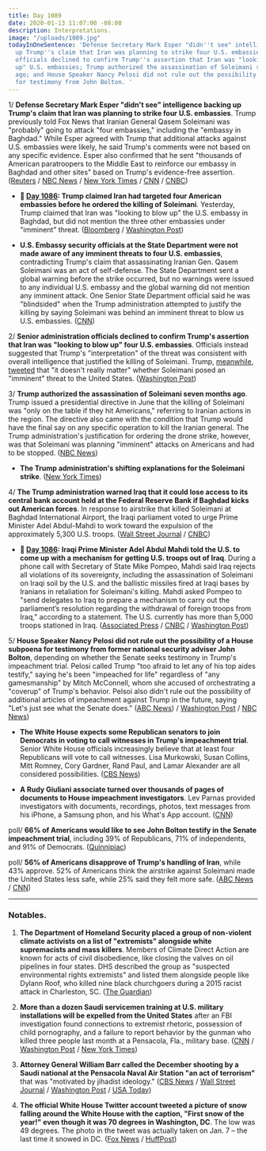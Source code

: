 ```yaml
---
title: Day 1089
date: 2020-01-13 11:07:00 -08:00
description: Interpretations.
image: "/uploads/1089.jpg"
todayInOneSentence: 'Defense Secretary Mark Esper "didn''t see" intelligence backing
  up Trump''s claim that Iran was planning to strike four U.S. embassies; Senior administration
  officials declined to confirm Trump''s assertion that Iran was "looking to blow
  up" U.S. embassies; Trump authorized the assassination of Soleimani seven months
  ago; and House Speaker Nancy Pelosi did not rule out the possibility of a subpoena
  for testimony from John Bolton. '
---
```


1/ **Defense Secretary Mark Esper "didn't see" intelligence backing up Trump's claim that Iran was planning to strike four U.S. embassies**. Trump previously told Fox News that Iranian General Qasem Soleimani was "probably" going to attack "four embassies," including the "embassy in Baghdad." While Esper agreed with Trump that additional attacks against U.S. embassies were likely, he said Trump's comments were not based on any specific evidence. Esper also confirmed that he sent "thousands of American paratroopers to the Middle East to reinforce our embassy in Baghdad and other sites" based on Trump's evidence-free assertion. ([Reuters](https://www.reuters.com/article/us-iraq-security-usa/pentagon-chief-says-no-specific-evidence-iran-was-plotting-to-attack-four-u-s-embassies-idUSKBN1ZB0KM) / [NBC News](https://www.nbcnews.com/politics/national-security/esper-said-he-didn-t-see-intelligence-backing-trump-claim-n1114166) / [New York Times](https://www.nytimes.com/2020/01/12/us/politics/trump-suleimani-explanations.html) / [CNN](https://www.cnn.com/2020/01/13/politics/donald-trump-iran-soleimani-iraq-schiff-democrats-intelligence/index.html) / [CNBC](https://www.cnbc.com/2020/01/12/defense-secretary-esper-says-trump-didnt-cite-specific-evidence-on-iran-threat-to-four-us-embassies.html))

* **📌 [Day 1086](https://whatthefuckjusthappenedtoday.com/2020/01/10/day-1086/#trump-claimed-iran-had-targeted-four): Trump claimed Iran had targeted four American embassies before he ordered the killing of Soleimani**. Yesterday, Trump claimed that Iran was "looking to blow up" the U.S. embassy in Baghdad, but did not mention the three other embassies under "imminent" threat. ([Bloomberg](https://www.bloomberg.com/news/articles/2020-01-10/trump-says-iran-had-planned-to-attack-four-u-s-embassies) / [Washington Post](https://www.washingtonpost.com/national-security/trump-now-claims-four-embassies-were-under-threat-from-iran-raising-fresh-questions-about-intelligence-reports/2020/01/10/02f8d154-33e7-11ea-a053-dc6d944ba776_story.html))

*  **U.S. Embassy security officials at the State Department were not made aware of any imminent threats to four U.S. embassies**, contradicting Trump's claim that assassinating Iranian Gen. Qasem Soleimani was an act of self-defense. The State Department sent a global warning before the strike occurred, but no warnings were issued to any individual U.S. embassy and the global warning did not mention any imminent attack. One Senior State Department official said he was "blindsided" when the Trump administration attempted to justify the killing by saying Soleimani was behind an imminent threat to blow us U.S. embassies. ([CNN](https://www.cnn.com/2020/01/13/politics/state-embassy-threat-iran-blindsideded/index.html))

2/ **Senior administration officials declined to confirm Trump's assertion that Iran was "looking to blow up" four U.S. embassies**. Officials instead suggested that Trump's "interpretation" of the threat was consistent with overall intelligence that justified the killing of Soleimani. Trump, [meanwhile](https://www.washingtonpost.com/national-security/trump-says-it-doesnt-really-matter-if-iranian-general-posed-an-imminent-threat/2020/01/13/c9f7ea1c-362e-11ea-9541-9107303481a4_story.html), [tweeted](https://twitter.com/realDonaldTrump/status/1216754098382524422) that "it doesn't really matter" whether Soleimani posed an "imminent" threat to the United States. ([Washington Post](https://www.washingtonpost.com/national-security/senior-administration-officials-struggle-to-explain-intelligence-behind-killing-of-soleimani/2020/01/12/daf7e896-3582-11ea-bf30-ad313e4ec754_story.html))

3/ **Trump authorized the assassination of Soleimani seven months ago**. Trump issued a presidential directive in June that the killing of Soleimani was "only on the table if they hit Americans," referring to Iranian actions in the region. The directive also came with the condition that Trump would have the final say on any specific operation to kill the Iranian general. The Trump administration's justification for ordering the drone strike, however, was that Soleimani was planning "imminent" attacks on Americans and had to be stopped. ([NBC News](https://www.nbcnews.com/politics/national-security/trump-authorized-soleimani-s-killing-7-months-ago-conditions-n1113271))

* **The Trump administration's shifting explanations for the Soleimani strike**. ([New York Times](https://www.nytimes.com/2020/01/12/us/politics/trump-suleimani-explanations.html))

4/ **The Trump administration warned Iraq that it could lose access to its central bank account held at the Federal Reserve Bank if Baghdad kicks out American forces**. In response to airstrike that killed Soleimani at Baghdad International Airport, the Iraqi parliament voted to urge Prime Minister Adel Abdul-Mahdi to work toward the expulsion of the approximately 5,300 U.S. troops. ([Wall Street Journal](https://www.wsj.com/articles/u-s-warns-iraq-it-risks-losing-access-to-key-bank-account-if-troops-told-to-leave-11578759629) / [CNBC](https://www.cnbc.com/2020/01/11/trump-administration-warns-iraq-could-lose-new-york-fed-account-wsj.html))

* **📌 [Day 1086](https://whatthefuckjusthappenedtoday.com/2020/01/10/day-1086/#5-iraqi-prime-minister-adel-abdul-ma): Iraqi Prime Minister Adel Abdul Mahdi told the U.S. to come up with a mechanism for getting U.S. troops out of Iraq**. During a phone call with Secretary of State Mike Pompeo, Mahdi said Iraq rejects all violations of its sovereignty, including the assassination of Soleimani on Iraqi soil by the U.S. and the ballistic missiles fired at Iraqi bases by Iranians in retaliation for Soleimani's killing. Mahdi asked Pompeo to "send delegates to Iraq to prepare a mechanism to carry out the parliament’s resolution regarding the withdrawal of foreign troops from Iraq," according to a statement. The U.S. currently has more than 5,000 troops stationed in Iraq. ([Associated Press](https://apnews.com/182bae76452d7565b0a3d840ff0369cb) / [CNBC](https://www.cnbc.com/2020/01/10/state-department-tells-iraq-it-will-not-discuss-us-troop-withdrawal.html) / [Washington Post](https://www.washingtonpost.com/world/middle_east/iraq-asks-united-states-to-set-up-mechanism-for-troop-withdrawal/2020/01/10/794058ea-32f8-11ea-971b-43bec3ff9860_story.html))

5/ **House Speaker Nancy Pelosi did not rule out the possibility of a House subpoena for testimony from former national security adviser John Bolton**, depending on whether the Senate seeks testimony in Trump's impeachment trial. Pelosi called Trump "too afraid to let any of his top aides testify," saying he's been "impeached for life" regardless of "any gamesmanship" by Mitch McConnell, whom she accused of orchestrating a "coverup" of Trump's behavior. Pelsoi also didn't rule out the possibility of additional articles of impeachment against Trump in the future, saying "Let's just see what the Senate does." ([ABC News](https://abcnews.go.com/Politics/mcconnell-accountable-american-people-nancy-pelosi/story?id=68207196)) / [Washington Post](https://www.washingtonpost.com/politics/pelosi-says-trump-impeached-for-life-despite-mcconnells-gamesmanship-coverup/2020/01/12/4e75531a-3544-11ea-9541-9107303481a4_story.html) / [NBC News](https://www.nbcnews.com/politics/trump-impeachment-inquiry/pelosi-accuses-trump-cover-after-president-lashes-out-over-impeachment-n1114741))

* **The White House expects some Republican senators to join Democrats in voting to call witnesses in Trump's impeachment trial**. Senior White House officials increasingly believe that at least four Republicans will vote to call witnesses. Lisa Murkowski, Susan Collins, Mitt Romney, Cory Gardner, Rand Paul, and Lamar Alexander are all considered possibilities. ([CBS News](https://www.cbsnews.com/news/impeachment-trial-white-house-expects-republican-defections-on-calling-new-witnesses-in-the-senate/))

* **A Rudy Giuliani associate turned over thousands of pages of documents to House impeachment investigators**. Lev Parnas provided investigators with documents, recordings, photos, text messages from his iPhone, a Samsung phon, and his What's App account. ([CNN](https://www.cnn.com/2020/01/13/politics/lev-parnas-house-documents/index.html))

poll/ **66% of Americans would like to see John Bolton testify in the Senate impeachment trial**, including 39% of Republicans, 71% of independents, and 91% of Democrats. ([Quinnipiac](https://poll.qu.edu/national/release-detail?ReleaseID=3653))

poll/ **56% of Americans disapprove of Trump's handling of Iran**, while 43% approve. 52% of Americans think the airstrike against Soleimani made the United States less safe, while 25% said they felt more safe. ([ABC News](https://abcnews.go.com/Politics/majority-americans-disapprove-trumps-handling-iran-feel-safe/story?id=68219819) / [CNN](https://www.cnn.com/2020/01/12/politics/americans-disapprove-trump-handling-iran-abc-poll/index.html))

---

### Notables.

1. **The Department of Homeland Security placed a group of non-violent climate activists on a list of "extremists" alongside white supremacists and mass killers**. Members of Climate Direct Action are known for acts of civil disobedience, like closing the valves on oil pipelines in four states. DHS described the group as "suspected environmental rights extremists" and listed them alongside people like Dylann Roof, who killed nine black churchgoers during a 2015 racist attack in Charleston, SC. ([The Guardian](https://www.theguardian.com/environment/2020/jan/13/us-listed-climate-activist-group-extremists))

2. **More than a dozen Saudi servicemen training at U.S. military installations will be expelled from the United States** after an FBI investigation found connections to extremist rhetoric, possession of child pornography, and a failure to report behavior by the gunman who killed three people last month at a Pensacola, Fla., military base. ([CNN](https://www.cnn.com/2020/01/11/politics/saudi-servicemen-expelled-december-air-force-base-shooting/index.html) / [Washington Post](https://www.washingtonpost.com/national-security/saudi-military-trainees-could-be-sent-home-following-fbi-investigation-into-shooting-that-killed-three-at-pensacola-naval-base/2020/01/11/1797cc78-34e1-11ea-91fd-82d4e04a3fac_story.html) / [New York Times](https://www.nytimes.com/2020/01/12/us/politics/pensacola-shooting-saudi-trainees.html))

3. **Attorney General William Barr called the December shooting by a Saudi national at the Pensacola Naval Air Station "an act of terrorism"** that was "motivated by jihadist ideology." ([CBS News](https://www.cbsnews.com/news/pensacola-base-shooting-attorney-general-william-barr-holds-press-conference-on-investigation-watch-live-stream/) / [Wall Street Journal](https://www.wsj.com/articles/u-s-calls-pensacola-naval-base-shooting-an-act-of-terrorism-11578943612) / [Washington Post](https://www.washingtonpost.com/national-security/pensacola-shooting-was-an-act-of-terrorism-attorney-general-says/2020/01/13/34dbed8e-3629-11ea-bf30-ad313e4ec754_story.html)  / [USA Today](https://www.usatoday.com/story/news/politics/2020/01/13/naval-air-station-pensacola-shooting-act-terrorism-attorney-general-says/4454574002/))

4. **The official White House Twitter account tweeted a picture of snow falling around the White House with the caption, "First snow of the year!" even though it was 70 degrees in Washington, DC**. The low was 49 degrees. The photo in the tweet was actually taken on Jan. 7 – the last time it snowed in DC. ([Fox News](https://www.foxnews.com/politics/white-houses-first-snow-of-the-year-tweet-baffles-washington-dc-residents) / [HuffPost](https://www.huffpost.com/entry/white-house-snow-lie_n_5e1bd82ac5b6640ec3d69162))

